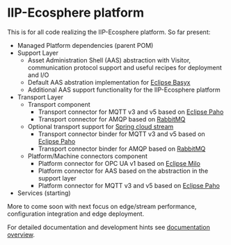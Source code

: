 # IIP-Ecosphere platform

This is for all code realizing the IIP-Ecosphere platform. So far present:
* Managed Platform dependencies (parent POM)
* Support Layer
    * Asset Administration Shell (AAS) abstraction with Visitor, communication protocol support and useful recipes for deployment and I/O
    * Default AAS abstration implementation for [Eclipse Basyx](https://www.eclipse.org/basyx/)
    * Additional AAS support functionality for the IIP-Ecosphere platform
* Transport Layer
    * Transport component
         * Transport connector for MQTT v3 and v5 based on [Eclipse Paho](https://www.eclipse.org/paho/)
         * Transport connector for AMQP based on [RabbitMQ](https://www.rabbitmq.com/)
    * Optional transport support for [Spring cloud stream](https://spring.io/projects/spring-cloud-stream)
         * Transport connector binder for MQTT v3 and v5 based on [Eclipse Paho](https://www.eclipse.org/paho/)
         * Transport connector binder for AMQP based on [RabbitMQ](https://www.rabbitmq.com/)
    * Platform/Machine connectors component
       * Platform connector for OPC UA v1 based on [Eclipse Milo](https://projects.eclipse.org/projects/iot.milo)
       * Platform connector for AAS based on the abstraction in the support layer
       * Platform connector for MQTT v3 and v5 based on [Eclipse Paho](https://www.eclipse.org/paho/)
 * Services (starting)

More to come soon with next focus on edge/stream performance, configuration integration and edge deployment. 

For detailed documentation and development hints see [documentation overview](https://github.com/iip-ecosphere/platform/tree/main/platform/documentation/README.md).